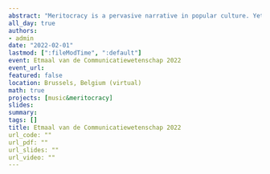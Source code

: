 ```yaml
---
abstract: "Meritocracy is a pervasive narrative in popular culture. Yet, its presence in music has received scarce attention. This study analyzes the presence and prevalence of meritocratic frames in popular lyrics by combining manual and network content analytic approaches. We analyzed the 200 most popular songs on Spotify in six individualistic countries from 2016 – 2019 (n = 4,117). We found a strong and variegated presence of meritocracy, with 24% of all songs having at least one reference to meritocratic frames. Meritocratic frames were found to be the most common in rap music but also in pop and rock. Network analysis confirmed these results by analyzing patterns of word co-occurrences. By combining manual and network analyses, we provide suggestions for future research on music and its audience effects."
all_day: true
authors:
- admin
date: "2022-02-01"
lastmod: [":fileModTime", ":default"]
event: Etmaal van de Communicatiewetenschap 2022
event_url: 
featured: false
location: Brussels, Belgium (virtual)
math: true
projects: [music&meritocracy]
slides:
summary:
tags: []
title: Etmaal van de Communicatiewetenschap 2022
url_code: ""
url_pdf: ""
url_slides: ""
url_video: ""
---
```


